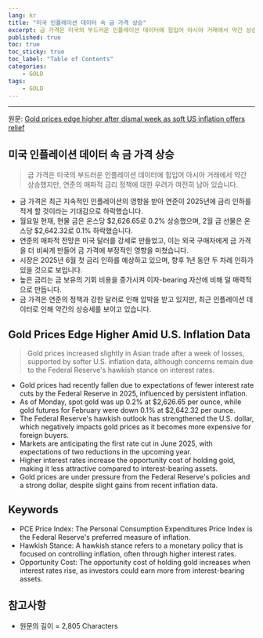```yaml
---
lang: kr
title: "미국 인플레이션 데이터 속 금 가격 상승"
excerpt: 금 가격은 미국의 부드러운 인플레이션 데이터에 힘입어 아시아 거래에서 약간 상승했지만, 연준의 매파적 금리 정책에 대한 우려가 여전히 남아 있습니다.
published: true
toc: true
toc_sticky: true
toc_label: "Table of Contents"
categories:
    - GOLD
tags:
    - GOLD
---
```


---

  원문: [Gold prices edge higher after dismal week as soft US inflation offers relief](https://www.investing.com/news/commodities-news/gold-prices-edge-higher-after-dismal-week-as-soft-us-inflation-offers-relief-3786209)

## 미국 인플레이션 데이터 속 금 가격 상승

> 금 가격은 미국의 부드러운 인플레이션 데이터에 힘입어 아시아 거래에서 약간 상승했지만, 연준의 매파적 금리 정책에 대한 우려가 여전히 남아 있습니다.


- 금 가격은 최근 지속적인 인플레이션의 영향을 받아 연준이 2025년에 금리 인하를 적게 할 것이라는 기대감으로 하락했습니다.
- 월요일 현재, 현물 금은 온스당 $2,626.65로 0.2% 상승했으며, 2월 금 선물은 온스당 $2,642.32로 0.1% 하락했습니다.
- 연준의 매파적 전망은 미국 달러를 강세로 만들었고, 이는 외국 구매자에게 금 가격을 더 비싸게 만들어 금 가격에 부정적인 영향을 미쳤습니다.
- 시장은 2025년 6월 첫 금리 인하를 예상하고 있으며, 향후 1년 동안 두 차례 인하가 있을 것으로 보입니다.
- 높은 금리는 금 보유의 기회 비용을 증가시켜 이자-bearing 자산에 비해 덜 매력적으로 만듭니다.
- 금 가격은 연준의 정책과 강한 달러로 인해 압박을 받고 있지만, 최근 인플레이션 데이터로 인해 약간의 상승세를 보이고 있습니다.

## Gold Prices Edge Higher Amid U.S. Inflation Data

> Gold prices increased slightly in Asian trade after a week of losses, supported by softer U.S. inflation data, although concerns remain due to the Federal Reserve's hawkish stance on interest rates.


- Gold prices had recently fallen due to expectations of fewer interest rate cuts by the Federal Reserve in 2025, influenced by persistent inflation.
- As of Monday, spot gold was up 0.2% at $2,626.65 per ounce, while gold futures for February were down 0.1% at $2,642.32 per ounce.
- The Federal Reserve's hawkish outlook has strengthened the U.S. dollar, which negatively impacts gold prices as it becomes more expensive for foreign buyers.
- Markets are anticipating the first rate cut in June 2025, with expectations of two reductions in the upcoming year.
- Higher interest rates increase the opportunity cost of holding gold, making it less attractive compared to interest-bearing assets.
- Gold prices are under pressure from the Federal Reserve's policies and a strong dollar, despite slight gains from recent inflation data.

## Keywords

- PCE Price Index: The Personal Consumption Expenditures Price Index is the Federal Reserve's preferred measure of inflation.
- Hawkish Stance: A hawkish stance refers to a monetary policy that is focused on controlling inflation, often through higher interest rates.
- Opportunity Cost: The opportunity cost of holding gold increases when interest rates rise, as investors could earn more from interest-bearing assets.

## 참고사항

- 원문의 길이 = 2,805 Characters

